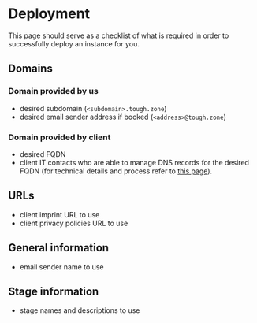 # Deployment

This page should serve as a checklist of what is required in order to successfully deploy an
instance for you.

## Domains

### Domain provided by us

* desired subdomain (`<subdomain>.tough.zone`)
* desired email sender address if booked (`<address>@tough.zone`)

### Domain provided by client

* desired FQDN
* client IT contacts who are able to manage DNS records for the desired FQDN (for technical details
  and process refer to [this page](/technical/CustomDomain.md)).

## URLs

* client imprint URL to use
* client privacy policies URL to use

## General information

* email sender name to use

## Stage information

* stage names and descriptions to use
